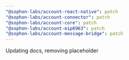```yaml
---
"@sophon-labs/account-react-native": patch
"@sophon-labs/account-connector": patch
"@sophon-labs/account-core": patch
"@sophon-labs/account-eip6963": patch
"@sophon-labs/account-message-bridge": patch
---
```


Updating docs, removing placeholder
